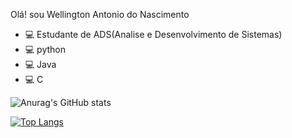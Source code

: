 Olá! sou Wellington Antonio do Nascimento


- 💻  Estudante de ADS(Analise e Desenvolvimento de Sistemas)
- 💻 python 
- 💻 Java
- 💻 C

![Anurag's GitHub stats](https://github-readme-stats.vercel.app/api?username=Wnascimento33&show_icons=true&theme=dark)


[![Top Langs](https://github-readme-stats.vercel.app/api/top-langs/?username=Wnascimento33&layout=default/api?username=Wnascimento33&show_icons=true&theme=dark)](https://github.com/Wnascimento33/github-readme-stats)
